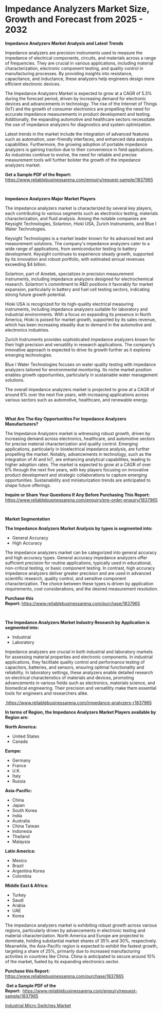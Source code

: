 <p><h1>Impedance Analyzers Market Size, Growth and Forecast from 2025 - 2032</h1></p><p><strong>Impedance Analyzers Market Analysis and Latest Trends</strong></p>
<p><p>Impedance analyzers are precision instruments used to measure the impedance of electrical components, circuits, and materials across a range of frequencies. They are crucial in various applications, including material characterization, electronic component testing, and quality control in manufacturing processes. By providing insights into resistance, capacitance, and inductance, these analyzers help engineers design more efficient electronic devices.</p><p>The Impedance Analyzers Market is expected to grow at a CAGR of 5.3% during the forecast period, driven by increasing demand for electronic devices and advancements in technology. The rise of the Internet of Things (IoT) and the growth of consumer electronics are propelling the need for accurate impedance measurements in product development and testing. Additionally, the expanding automotive and healthcare sectors necessitate the use of impedance analyzers for diagnostics and system optimization.</p><p>Latest trends in the market include the integration of advanced features such as automation, user-friendly interfaces, and enhanced data analysis capabilities. Furthermore, the growing adoption of portable impedance analyzers is gaining traction due to their convenience in field applications. As industries continue to evolve, the need for reliable and precise measurement tools will further bolster the growth of the impedance analyzers market.</p></p>
<p><strong>Get a Sample PDF of the Report:&nbsp;</strong> <a href="https://www.reliablebusinessarena.com/enquiry/request-sample/1837965?utm_campaign=2299&utm_medium=2&utm_source=Github&utm_content=ia&utm_term=18022025&utm_id=impedance-analyzers">https://www.reliablebusinessarena.com/enquiry/request-sample/1837965</a></p>
<p>&nbsp;</p>
<p><strong>Impedance Analyzers Major Market Players</strong></p>
<p><p>The impedance analyzers market is characterized by several key players, each contributing to various segments such as electronics testing, materials characterization, and fluid analysis. Among the notable companies are Keysight Technologies, Solartron, Hioki USA, Zurich Instruments, and Blue I Water Technologies.</p><p>Keysight Technologies is a market leader known for its advanced test and measurement solutions. The company's impedance analyzers cater to a wide range of applications, from semiconductor testing to battery development. Keysight continues to experience steady growth, supported by its innovation and robust portfolio, with estimated annual revenues exceeding $4 billion.</p><p>Solartron, part of Ametek, specializes in precision measurement instruments, including impedance analyzers designed for electrochemical research. Solartron's commitment to R&D positions it favorably for market expansion, particularly in battery and fuel cell testing sectors, indicating strong future growth potential.</p><p>Hioki USA is recognized for its high-quality electrical measuring instruments, including impedance analyzers suitable for laboratory and industrial environments. With a focus on expanding its presence in North America, Hioki is poised for market growth, supported by its sales revenue, which has been increasing steadily due to demand in the automotive and electronics industries.</p><p>Zurich Instruments provides sophisticated impedance analyzers known for their high precision and versatility in research applications. The company’s innovative approach is expected to drive its growth further as it explores emerging technologies. </p><p>Blue I Water Technologies focuses on water quality testing with impedance analyzers tailored for environmental monitoring. Its niche market position enables growth opportunities, particularly in sustainable water management solutions.</p><p>The overall impedance analyzers market is projected to grow at a CAGR of around 6% over the next five years, with increasing applications across various sectors such as automotive, healthcare, and renewable energy.</p></p>
<p>&nbsp;</p>
<p><strong>What Are The Key Opportunities For Impedance Analyzers Manufacturers?</strong></p>
<p><p>The Impedance Analyzers market is witnessing robust growth, driven by increasing demand across electronics, healthcare, and automotive sectors for precise material characterization and quality control. Emerging applications, particularly in bioelectrical impedance analysis, are further propelling the market. Notably, advancements in technology, such as the integration of AI and IoT, are enhancing analytical capabilities, leading to higher adoption rates. The market is expected to grow at a CAGR of over 6% through the next five years, with key players focusing on innovative product development and strategic collaborations to capture emerging opportunities. Sustainability and miniaturization trends are anticipated to shape future offerings.</p></p>
<p><strong>Inquire or Share Your Questions If Any Before Purchasing This Report:</strong> <a href="https://www.reliablebusinessarena.com/enquiry/pre-order-enquiry/1837965?utm_campaign=2299&utm_medium=2&utm_source=Github&utm_content=ia&utm_term=18022025&utm_id=impedance-analyzers">https://www.reliablebusinessarena.com/enquiry/pre-order-enquiry/1837965</a></p>
<p>&nbsp;</p>
<p><strong>Market Segmentation</strong></p>
<p><strong>The Impedance Analyzers Market Analysis by types is segmented into:</strong></p>
<p><ul><li>General Accuracy</li><li>High Accuracy</li></ul></p>
<p><p>The impedance analyzers market can be categorized into general accuracy and high accuracy types. General accuracy impedance analyzers offer sufficient precision for routine applications, typically used in educational, non-critical testing, or basic component testing. In contrast, high accuracy impedance analyzers deliver greater precision and are used in advanced scientific research, quality control, and sensitive component characterization. The choice between these types is driven by application requirements, cost considerations, and the desired measurement resolution.</p></p>
<p><strong>Purchase this Report:&nbsp;</strong><a href="https://www.reliablebusinessarena.com/purchase/1837965?utm_campaign=2299&utm_medium=2&utm_source=Github&utm_content=ia&utm_term=18022025&utm_id=impedance-analyzers">https://www.reliablebusinessarena.com/purchase/1837965</a></p>
<p>&nbsp;</p>
<p><strong>The Impedance Analyzers Market Industry Research by Application is segmented into:</strong></p>
<p><ul><li>Industrial</li><li>Laboratory</li></ul></p>
<p><p>Impedance analyzers are crucial in both industrial and laboratory markets for assessing material properties and electronic components. In industrial applications, they facilitate quality control and performance testing of capacitors, batteries, and sensors, ensuring optimal functionality and reliability. In laboratory settings, these analyzers enable detailed research on electrical characteristics of materials and devices, promoting advancements in various fields such as electronics, materials science, and biomedical engineering. Their precision and versatility make them essential tools for engineers and researchers alike.</p></p>
<p><a href="https://www.reliablebusinessarena.com/impedance-analyzers-r1837965?utm_campaign=2299&utm_medium=2&utm_source=Github&utm_content=ia&utm_term=18022025&utm_id=impedance-analyzers">&nbsp;https://www.reliablebusinessarena.com/impedance-analyzers-r1837965</a></p>
<p><strong>In terms of Region, the Impedance Analyzers Market Players available by Region are:</strong></p>
<p>
    <p> <strong> North America: </strong>
        <ul>
            <li>United States</li>
            <li>Canada</li>
        </ul>
        </p> 
    <p> <strong> Europe: </strong>
        <ul>
            <li>Germany</li>
            <li>France</li>
            <li>U.K.</li>
            <li>Italy</li>
            <li>Russia</li>
        </ul>
        </p> 
    <p> <strong> Asia-Pacific: </strong>
        <ul>
            <li>China</li>
            <li>Japan</li>
            <li>South Korea</li>
            <li>India</li>
            <li>Australia</li>
            <li>China Taiwan</li>
            <li>Indonesia</li>
            <li>Thailand</li>
            <li>Malaysia</li>
        </ul>
        </p> 
    <p> <strong> Latin America: </strong>
        <ul>
            <li>Mexico</li>
            <li>Brazil</li>
            <li>Argentina Korea</li>
            <li>Colombia</li>
        </ul>
        </p> 
    <p> <strong> Middle East & Africa: </strong>
        <ul>
            <li>Turkey</li>
            <li>Saudi</li>
            <li>Arabia</li>
            <li>UAE</li>
            <li>Korea</li>
        </ul>
    </p>
    </p>
<p><p>The impedance analyzers market is exhibiting robust growth across various regions, particularly driven by advancements in electronic testing and material characterization. North America and Europe are projected to dominate, holding substantial market shares of 35% and 30%, respectively. Meanwhile, the Asia-Pacific region is expected to exhibit the fastest growth, targeting a share of 25%, primarily due to increased manufacturing activities in countries like China. China is anticipated to secure around 10% of the market, fueled by its expanding electronics sector.</p></p>
<p><strong>Purchase this Report: </strong><a href="https://www.reliablebusinessarena.com/purchase/1837965?utm_campaign=2299&utm_medium=2&utm_source=Github&utm_content=ia&utm_term=18022025&utm_id=impedance-analyzers">https://www.reliablebusinessarena.com/purchase/1837965</a></p>
<p>&nbsp;<strong>Get a Sample PDF of the Report:&nbsp;&nbsp;</strong><a href="https://www.reliablebusinessarena.com/enquiry/request-sample/1837965?utm_campaign=2299&utm_medium=2&utm_source=Github&utm_content=ia&utm_term=18022025&utm_id=impedance-analyzers">https://www.reliablebusinessarena.com/enquiry/request-sample/1837965</a></p>
<p><strong></strong></p>
<p><p><a href="https://github.com/risingtrista99259/Market-Research-Report-List-1/blob/main/industrial-micro-switches-market.md?utm_campaign=2299&utm_medium=2&utm_source=Github&utm_content=ia&utm_term=18022025&utm_id=impedance-analyzers">Industrial Micro Switches Market</a></p></p>